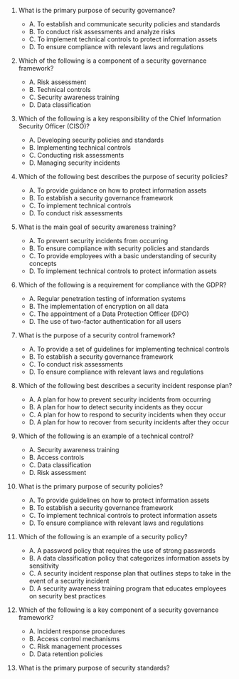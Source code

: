 1. What is the primary purpose of security governance?
   - A. To establish and communicate security policies and standards
   - B. To conduct risk assessments and analyze risks
   - C. To implement technical controls to protect information assets
   - D. To ensure compliance with relevant laws and regulations

2. Which of the following is a component of a security governance framework?
   - A. Risk assessment
   - B. Technical controls
   - C. Security awareness training
   - D. Data classification

3. Which of the following is a key responsibility of the Chief Information Security Officer (CISO)?
   - A. Developing security policies and standards
   - B. Implementing technical controls
   - C. Conducting risk assessments
   - D. Managing security incidents

4. Which of the following best describes the purpose of security policies?
   - A. To provide guidance on how to protect information assets
   - B. To establish a security governance framework
   - C. To implement technical controls
   - D. To conduct risk assessments

5. What is the main goal of security awareness training?
   - A. To prevent security incidents from occurring
   - B. To ensure compliance with security policies and standards
   - C. To provide employees with a basic understanding of security concepts
   - D. To implement technical controls to protect information assets

6. Which of the following is a requirement for compliance with the GDPR?
   - A. Regular penetration testing of information systems
   - B. The implementation of encryption on all data
   - C. The appointment of a Data Protection Officer (DPO)
   - D. The use of two-factor authentication for all users

7. What is the purpose of a security control framework?
   - A. To provide a set of guidelines for implementing technical controls
   - B. To establish a security governance framework
   - C. To conduct risk assessments
   - D. To ensure compliance with relevant laws and regulations

8. Which of the following best describes a security incident response plan?
   - A. A plan for how to prevent security incidents from occurring
   - B. A plan for how to detect security incidents as they occur
   - C. A plan for how to respond to security incidents when they occur
   - D. A plan for how to recover from security incidents after they occur

9. Which of the following is an example of a technical control?
   - A. Security awareness training
   - B. Access controls
   - C. Data classification
   - D. Risk assessment

10. What is the primary purpose of security policies?
    - A. To provide guidelines on how to protect information assets
    - B. To establish a security governance framework
    - C. To implement technical controls to protect information assets
    - D. To ensure compliance with relevant laws and regulations

11. Which of the following is an example of a security policy?
    - A. A password policy that requires the use of strong passwords
    - B. A data classification policy that categorizes information assets by sensitivity
    - C. A security incident response plan that outlines steps to take in the event of a security incident
    - D. A security awareness training program that educates employees on security best practices

12. Which of the following is a key component of a security governance framework?
    - A. Incident response procedures
    - B. Access control mechanisms
    - C. Risk management processes
    - D. Data retention policies

13. What is the primary purpose of security standards?
